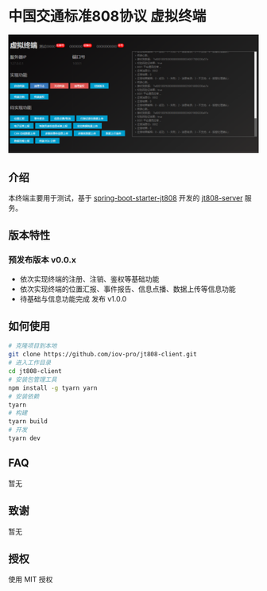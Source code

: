 # 中国交通标准808协议 虚拟终端

![界面](ui.png)

## 介绍

本终端主要用于测试，基于 [spring-boot-starter-jt808](https://github.com/zhoyq/spring-boot-starter-jt808) 开发的 [jt808-server](https://github.com/iov-pro/jt808-server) 服务。

## 版本特性

### 预发布版本 v0.0.x

- 依次实现终端的注册、注销、鉴权等基础功能
- 依次实现终端的位置汇报、事件报告、信息点播、数据上传等信息功能
- 待基础与信息功能完成 发布 v1.0.0

## 如何使用

```bash
# 克隆项目到本地
git clone https://github.com/iov-pro/jt808-client.git
# 进入工作目录
cd jt808-client
# 安装包管理工具
npm install -g tyarn yarn
# 安装依赖
tyarn
# 构建
tyarn build
# 开发
tyarn dev
```

## FAQ

暂无

## 致谢

暂无

## 授权

使用 MIT 授权
